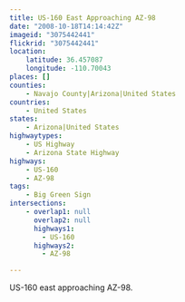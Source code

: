 ```yaml
---
title: US-160 East Approaching AZ-98
date: "2008-10-18T14:14:42Z"
imageid: "3075442441"
flickrid: "3075442441"
location:
    latitude: 36.457087
    longitude: -110.70043
places: []
counties:
    - Navajo County|Arizona|United States
countries:
    - United States
states:
    - Arizona|United States
highwaytypes:
    - US Highway
    - Arizona State Highway
highways:
    - US-160
    - AZ-98
tags:
    - Big Green Sign
intersections:
    - overlap1: null
      overlap2: null
      highways1:
        - US-160
      highways2:
        - AZ-98

---
```

US-160 east approaching AZ-98.